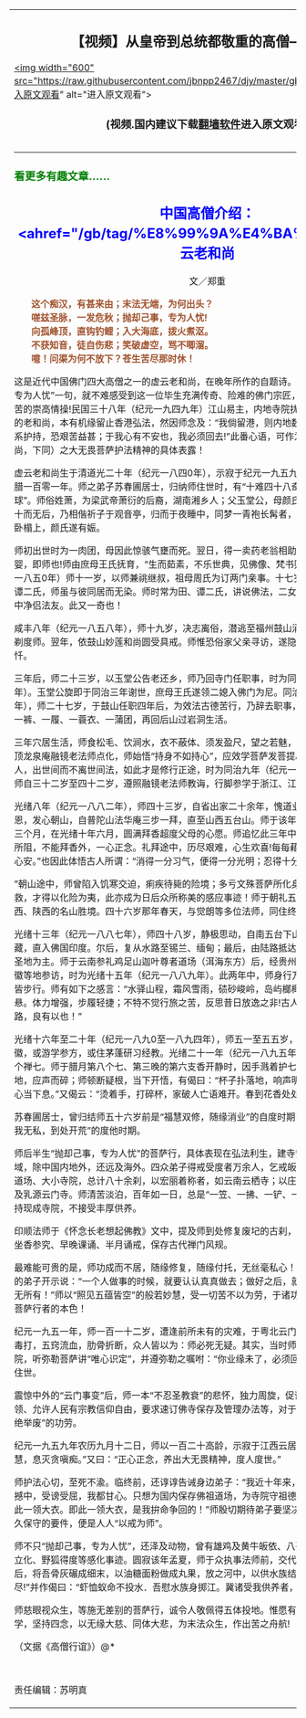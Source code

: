 <a name="1" id="1" target="_blank"></a><span id="1"></span>  <table align=center ><tr><td width="800"><h2 align=center>【视频】从皇帝到总统都敬重的高僧——虚云</h2>  <a href="https://git.io/JvRFk"><img width="600" src="https://raw.githubusercontent.com/jbnpp2467/djy/master/gb/300/djtsp.jpg"title="进入原文观看"  alt="进入原文观看"></a><h3 align=center>(视频.国内建议下载<a href="https://github.com/bannedbook/fanqiang/wiki">翻墙软件</a>进入原文观看)</h3>  <h6></h6>  <hr>  	<h3><span style="color: #008000;">看更多有趣文章……</span></h3>  <h2 style="text-align: center;"><span style="color: #0000ff;">中国高僧介绍：<ahref="/gb/tag/%E8%99%9A%E4%BA%91.md#1">虚云</a>老和尚</span></h2>  <p style="text-align: center;">文／郑重</p>
  <p style="padding-left: 30px;"><b><span style="color: #a0522d;">这个痴汉，有甚来由；末法无端，为何出头？<br />  嗟兹圣脉，一发危秋；抛却己事，专为人忧!<br />  向孤峰顶，直钩钓鲤；入大海底，拨火煮沤。<br />  不获知音，徒自伤悲；笑破虚空，骂不唧溜。<br />  噫！问渠为何不放下？苍生苦尽那时休！</span></b></p>
  <p>这是近代中国佛门四大高僧之一的<ahref="/gb/tag/%E8%99%9A%E4%BA%91.md#1">虚云</a>老和尚，在晚年所作的自题诗。我们从其中“ 抛却己事，专为人忧”一句，就不难感受到这一位毕生充满传奇、险难的佛门宗匠，其无我利他、不忍众生苦的崇高情操!民国三十八年（纪元一九四九年）江山易主，内地寺院扰攘不安。当时一百一十岁的老和尚，本有机缘留止香港弘法，然因师念及：“我倘留港，则内地数万僧尼，少一人为之联系护持，恐艰苦益甚；于我心有不安也，我必须回去!”此番心语，可作为师（本文专指虚云老和尚，下同）之大无畏菩萨护法精神的具体表露！</p>
  <p>虚云老和尚生于清道光二十年（纪元一八四0年），示寂于纪元一九五九年，世寿一百二十岁，僧腊一百零一年。师之弟子苏春圃居士，归纳师住世时，有“十难四十八奇”，第一难即是“生为肉球”。师俗姓萧，为梁武帝萧衍的后裔，湖南湘乡人；父玉堂公，母颜氏。玉堂公与夫人年逾四十而无后，乃相偕祈子于观音亭，归而于夜睡中，同梦一青袍长髯者，头顶观音、脚跨猛虎，跃卧榻上，颜氏遂有娠。</p>
  <p>师初出世时为一肉团，母因此惊骇气壅而死。翌日，得一卖药老翁相助，剖开肉团，个中所出男婴，即师也!师由庶母王氏抚育，“生而茹素，不乐世典，见佛像、梵书则喜”。道光三十年（纪元一八五0年）师十一岁，以师兼祧继叔，祖母周氏为订两门亲事。十七岁时，师奉父命迎娶田、谭二氏，师虽与彼同居而无染。师时常为田、谭二氏，讲说佛法，二女亦多能领悟，夫妇竟成闺中净侣法友。此又一奇也！</p>
  <p>咸丰八年（纪元一八五八年），师十九岁，决志离俗，潜逃至福州鼓山涌泉寺，礼请常开老人为剃度师。翌年，依鼓山妙莲和尚圆受具戒。师惟恐俗家父亲寻访，遂隐居于后山岩洞，专礼万佛忏。</p>
  <p>三年后，师二十三岁，以玉堂公告老还乡，师乃回寺门任职事，时为同治元年（纪元一八六二年）。玉堂公旋即于同治三年谢世，庶母王氏遂领二媳入佛门为尼。同治五年（纪元一八六六年），师二十七岁，于鼓山任职四年后，为效法古德苦行，乃辞去职事，散尽衣物，仅留一衲、一裤、一履、一蓑衣、一蒲团，再回后山过岩洞生活。</p>
  <p>三年穴居生活，师食松毛、饮涧水，衣不蔽体、须发盈尺，望之若魅，人见怖畏!后幸赖天台山华顶龙泉庵融镜老法师点化，师始悟“持身不如持心&#8221;，应效学菩萨发菩提心，上求下化，自度度人，出世间而不离世间法，如此才是修行正途，时为同治九年（纪元一八七0年），师三十一岁。师自三十二岁至四十二岁，遵照融镜老法师教诲，行脚参学于浙江、江苏名刹，寻访善知识。</p>
  <p>光绪八年（纪元一八八二年），师四十三岁，自省出家二十余年，愧道业未成，为报父母养育深恩，发心朝山，自普陀山法华庵三步一拜，直至山西五台山。师于该年七月初一起香，历时二十三个月，在光绪十年六月，圆满拜香超度父母的心愿。师追忆此三年中：“除为疾病所困，风雪所阻，不能拜香外，一心正念。礼拜途中，历尽艰难，心生欢喜!每每藉境验心，愈辛苦处，愈觉心安。”也因此体悟古人所谓：“消得一分习气，便得一分光明；忍得十分烦恼，便证少分菩提。</p>
  <p>”朝山途中，师曾陷入饥寒交迫，痢疾待毙的险境；多亏文殊菩萨所化身的乞丐文吉，及时援救，才得以化险为夷，此亦成为日后众所称美的感应事迹！师于朝礼五台山后，即顺道参访山西、陕西的名山胜境。四十六岁那年春天，与觉朗等多位法师，同住终南山南五台的大茅蓬。</p>
  <p>光绪十三年（纪元一八八七年），师四十八岁，静极思动，自南五台下山，入四川，沿西康、西藏，直入佛国印度。尔后，复从水路至锡兰、缅甸；最后，由陆路抵达云南，所到之处，以朝礼圣地为主。师于云南参礼鸡足山迦叶尊者道场（洱海东方）后，经贵州到湖南、湖北、江西、安徽等地参访，时为光绪十五年（纪元一八八九年）。此两年中，师身行万里，除渡海搭船外，会皆步行。师有如下之感言：“水驿山程，霜风雪雨，碛砂峻岭，岛屿榔椰；境风日变，心月孤悬。体力增强，步履轻捷；不特不觉行旅之苦，反思昔日放逸之非!古人谓读万卷书，须行万里路，良有以也！”</p>
  <p>光绪十六年至二十年（纪元一八九0至一八九四年），师五一至五五岁，行脚于浙江、江苏与安徽，或游学参方，或住茅蓬研习经教。光绪二十一年（纪元一八九五年），江苏高曼寺连打十二个禅七。师于腊月第八个七、第三晚的第六支香开静时，因手溅着护七所冲的开水，手中茶杯堕地，应声而碎；师顿断疑根，当下开悟，有偈曰：“杯子扑落地，响声明沥沥；虚空粉碎也，狂心当下息。”又偈云：“烫着手，打碎杯，家破人亡语难开。春到花香处处秀，山河大地是如来！”</p>
  <p>苏春圃居士，曾归结师五十六岁前是“福慧双修，随缘消业”的自度时期；五十六岁之后，则是“无我无私，到处开荒”的度他时期。</p>
  <p>师后半生“抛却己事，专为人忧”的菩萨行，具体表现在弘法利生，建寺安僧等道务上；行化区域，除中国内地外，还远及海外。四众弟子得戒受度者万余人，乞戒皈依者百十万人；重建橙师道场、大小寺院，总计八十余刹，以宏丽着称者，如云南云栖寺；以庄严著称者，如粤北南华寺及乳源云门寺。师清苦淡泊，百年如一日，总是“一笠、一拂、一铲、一背架、一衲”随身，不住持现成寺院，不接受丰厚供养。</p>
  <p>印顺法师于《怀念长老想起佛教》文中，提及师到处修复废圮的古刹，领众搬砖运土，而又不忘坐香参究、早晚课诵、半月诵戒，保存古代禅门风规。</p>
  <p>最难能可贵的是，师功成而不居，随缘修复，随缘付托，无丝毫私心！师圆寂前一个月，对来访的弟子开示说：“一个人做事的时候，就要认认真真做去；做好之后，就要像这块竹板一样，空无所有！”师以“照见五蕴皆空”的般若妙慧，受一切苦不以为劳，于诸功德不取不舍，表现出真修菩萨行者的本色！</p>
  <p>纪元一九五一年，师一百一十二岁，遭逢前所未有的灾难，于粤北云门寺，被匪徒以木棍、铁棒毒打，五窍流血，肋骨折断，众人皆以为：师必死无疑。其实，当时师入甚深禅定，梦至兜率内院，听弥勒菩萨讲“唯心识定”，并遵弥勒之嘱咐：“你业缘未了，必须回去。以后再来！”遂继续住世。</p>
  <p>震惊中外的“云门事变”后，师一本“不忍圣教衰”的悲怀，独力周旋，促请主管机关，颁布共同纲领、允许人民有宗教信仰自由，要求速订佛寺保存及管理办法等，对于一发危秋的佛门，有“继绝举废”的功劳。</p>
  <p>纪元一九五九年农历九月十二日，师以一百二十高龄，示寂于江西云居山，遗偈曰：“勤修戒定慧，息灭贪嗔痴。”又曰：“正心正念，养出大无畏精神，度人度世。”</p>
  <p>师护法心切，至死不渝。临终前，还谆谆告诫身边弟子：“我近十年来，含辛茹苦，日在危疑震撼中，受谤受屈，我都甘心。只想为国内保存佛祖道场，为寺院守祖德清规，为一般出家人保存此一领大衣。即此一领大衣，是我拚命争回的！”师殷切期待弟子要坚决守护此一领僧衣，而永久保守的要件，便是人人“以戒为师”。</p>
  <p>师不只“抛却己事，专为人忧”，还泽及动物，曾有雄鸡及黄牛皈依、八哥念佛、双鹅绕佛、雄鹅立化、野狐得度等感化事迹。圆寂该年孟夏，师于众执事法师前，交代一己后事，谓：“…火化之后，将吾骨灰碾成细末，以油糖面粉做成丸果，放之河中，以供水族结缘。满吾所愿，感激不尽!”并作偈曰：“虾恤蚁命不投水．吾慰水族身掷江。冀诸受我供养者，同证菩提度众生！”</p>
  <p>师慈眼视众生，等施无差别的菩萨行，诚令人敬佩得五体投地。惟愿有缘人恪遵师训，净参三学，坚持四念，以无缘大慈、同体大悲，为末法众生，作出苦之舟航!</p>
  <p>（文据《高僧行谊》）@*</p>
  <p>&nbsp;</p>
  <p>责任编辑：苏明真</p>
  </td></tr></table>